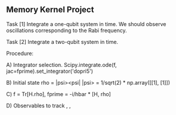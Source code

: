 Memory Kernel Project
---------------------

Task [1] Integrate a one-qubit system in time.  We should observe oscillations
corresponding to the Rabi frequency.

Task [2] Integrate a two-qubit system in time.

Procedure:

A) Integrator selection. Scipy.integrate.ode(f, jac=fprime).set_integrator('dopri5')

B) Initial state rho = |psi><psi|  |psi> = 1/sqrt(2) * np.array([[1], [1]])

C) f = Tr[H.rho], fprime = -i/hbar * [H, rho]

D) Observables to track <Z>, <X>, <Y>
